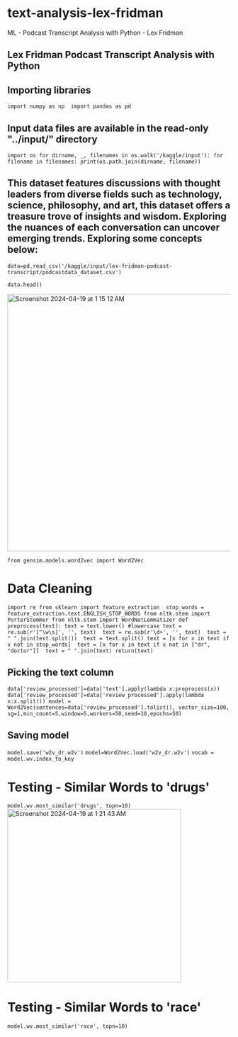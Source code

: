 # text-analysis-lex-fridman
ML - Podcast Transcript Analysis with Python - Lex Fridman 

## Lex Fridman Podcast Transcript Analysis with Python

## Importing libraries
``
import numpy as np 
import pandas as pd 
``
## Input data files are available in the read-only "../input/" directory

``
import os
for dirname, _, filenames in os.walk('/kaggle/input'):
    for filename in filenames:
        print(os.path.join(dirname, filename))
`` 
## This dataset features discussions with thought leaders from diverse fields such as technology, science, philosophy, and art, this dataset offers a treasure trove of insights and wisdom. Exploring the nuances of each conversation can uncover emerging trends. Exploring some concepts below: 

``
data=pd.read_csv('/kaggle/input/lex-fridman-podcast-transcript/podcastdata_dataset.csv')
``

``
data.head()
``

<img width="581" alt="Screenshot 2024-04-19 at 1 15 12 AM" src="https://github.com/saheelchowdhury/text-analysis-lex-fridman/assets/153671296/efc4f727-d481-4edb-b6f3-83f0cc196dd1">

``
from gensim.models.word2vec import Word2Vec
``


# Data Cleaning

``
import re
from sklearn import feature_extraction 
stop_words = feature_extraction.text.ENGLISH_STOP_WORDS
from nltk.stem import PorterStemmer
from nltk.stem import WordNetLemmatizer
def preprocess(text):
  text = text.lower() #lowercase
  text = re.sub(r'[^\w\s]', '', text) 
  text = re.sub(r'\d+', '', text) 
  text = " ".join(text.split()) 
  text = text.split()
  text = [x for x in text if x not in stop_words] 
  text = [x for x in text if x not in ["dr", "doctor"]] 
  text = " ".join(text)
  return(text)
``

## Picking the text column
``
data['review_processed']=data['text'].apply(lambda x:preprocess(x))
data['review_processed']=data['review_processed'].apply(lambda x:x.split())
model = Word2Vec(sentences=data['review_processed'].tolist(), vector_size=100, sg=1,min_count=5,window=5,workers=50,seed=10,epochs=50)
``
## Saving model
``
model.save('w2v_dr.w2v')
``
``
model=Word2Vec.load('w2v_dr.w2v')
``
``
vocab = model.wv.index_to_key
``

# Testing - Similar Words to 'drugs'
``
model.wv.most_similar('drugs', topn=10)
``
<img width="392" alt="Screenshot 2024-04-19 at 1 21 43 AM" src="https://github.com/saheelchowdhury/text-analysis-lex-fridman/assets/153671296/5a9210ab-75b7-4f06-92d2-64753495ab39">

# Testing - Similar Words to 'race'
``
model.wv.most_similar('race', topn=10)
``
